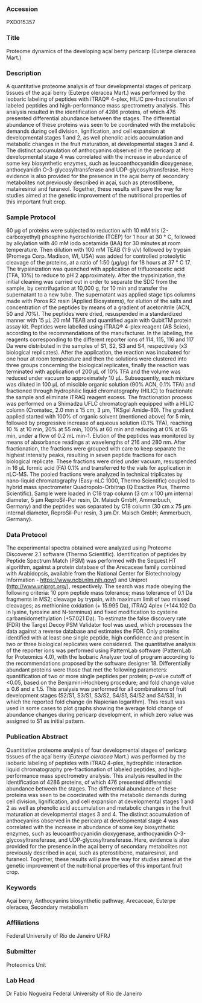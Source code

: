 ### Accession
PXD015357

### Title
Proteome dynamics of the developing açaí berry pericarp (Euterpe oleracea Mart.)

### Description
A quantitative proteome analysis of four developmental stages of pericarp tissues of the açaí berry (Euterpe oleracea Mart.) was performed by the isobaric labeling of peptides with iTRAQ® 4-plex, HILIC pre-fractionation of labeled peptides and high-performance mass spectrometry analysis. This analysis resulted in the identification of 4286 proteins, of which 476 presented differential abundance between the stages. The differential abundance of these proteins was seen to be coordinated with the metabolic demands during cell division, lignification, and cell expansion at developmental stages 1 and 2, as well phenolic acids accumulation and metabolic changes in the fruit maturation, at developmental stages 3 and 4. The distinct accumulation of anthocyanins observed in the pericarp at developmental stage 4 was correlated with the increase in abundance of some key biosynthetic enzymes, such as leucoanthocyanidin dioxygenase, anthocyanidin O-3-glycosyltransferase and UDP-glycosyltransferase. Here evidence is also provided for the presence in the açaí berry of secondary metabolites not previously described in açaí, such as pterostilbene, matairesinol and furaneol. Together, these results will pave the way for studies aimed at the genetic improvement of the nutritional properties of this important fruit crop.

### Sample Protocol
60 μg of proteins were subjected to reduction with 10 mM tris (2-carboxyethyl) phosphine hydrochloride (TCEP) for 1 hour at 30 ° C, followed by alkylation with 40 mM iodo acetamide (IAA) for 30 minutes at room temperature. Then dilution with 100 mM TEAB (1:9 v/v) followed by trypsin (Promega Corp. Madison, WI, USA) was added for controlled proteolytic cleavage of the proteins, at a ratio of 1:50 (μg/μg) for 18 hours at 37 ° C 17. The trypsinization was quenched with application of trifluoroacetic acid (TFA, 10%) to reduce to pH 2 approximately. After the trypsinization, the initial cleaning was carried out in order to separate the SDC from the sample, by centrifugation at 10,000 g, for 10 min and transfer the supernatant to a new tube. The supernatant was applied stage tips columns made with Poros R2 resin (Applied Biosystems), for elution of the salts and concentration of the peptides by means of a gradient of acetonitrile (ACN, 50 and 70%). The peptides were dried, resuspended in a standardized manner with 15 μL 20 mM TEAB and quantified again with QubitTM protein assay kit. Peptides were labelled using iTRAQ® 4-plex reagent (AB Sciex), according to the recommendations of the manufacturer. In the labeling, the reagents corresponding to the different reporter ions of 114, 115, 116 and 117 Da were distributed in the samples of S1, S2, S3 and S4, respectively (x3 biological replicates). After the application, the reaction was incubated for one hour at room temperature and then the solutions were clustered into three groups concerning the biological replicates, finally the reaction was terminated with application of 200 μL of 10% TFA and the volume was reduced under vacuum to approximately 10 μL. Subsequently, each mixture was diluted in 100 μL of miscible organic solution (90% ACN, 0.1% TFA) and fractioned through hydrophilic liquid chromatography (HILIC) to fractionate the sample and eliminate iTRAQ reagent excess. The fractionation process was performed on a Shimadzu UFLC chromatograph equipped with a HILIC column (Cromatec, 2.0 mm x 15 cm, 3 μm, TKSgel Amide-80). The gradient applied started with 100% of organic solvent (mentioned above) for 5 min, followed by progressive increase of aqueous solution (0.1% TFA), reaching 10 % at 10 min, 20% at 55 min, 100% at 60 min and reducing at 0% at 65 min, under a flow of 0.2 mL min-1. Elution of the peptides was monitored by means of absorbance readings at wavelengths of 216 and 280 nm. After fractionation, the fractions were grouped with care to keep separate the highest intensity peaks, resulting in seven peptide fractions for each biological replicate. These fractions were dried under vacuum, resuspended in 16 μL formic acid (FA) 0.1% and transferred to the vials for application in nLC-MS. The pooled fractions were analyzed in technical triplicates by nano-liquid chromatography (Easy-nLC 1000, Thermo Scientific) coupled to hybrid mass spectrometer Quadropolo-Orbitrap (Q Exactive Plus, Thermo Scientific). Sample were loaded in C18 trap column (3 cm x 100 μm internal diameter, 5 μm ReproSil-Pur resin, Dr. Maisch GmbH, Ammerbuch, Germany) and the peptides was separated by C18 column (30 cm x 75 μm internal diameter, ReproSil-Pur resin, 3 μm Dr. Maisch GmbH; Ammerbuch, Germany).

### Data Protocol
The experimental spectra obtained were analyzed using Proteome Discoverer 2.1 software (Thermo Scientific). Identification of peptides by Peptide Spectrum Match (PSM) was performed with the Sequest HT algorithm, against a protein database of the Arecaceae family combined with Arabidopsis, available from the National Center for Biotechnology Information - https://www.ncbi.nlm.nih.gov/) and Uniprot (http://www.uniprot.org/), respectively. The search was made obeying the following criteria: 10 ppm peptide mass tolerance; mass tolerance of 0.1 Da fragments in MS2; cleavage by trypsin, with maximum limit of two missed cleavages; as methionine oxidation (+ 15.995 Da), iTRAQ 4plex (+144.102 Da in lysine, tyrosine and N-terminus) and fixed modification to cysteine carbamidomethylation (+57.021 Da). To estimate the false discovery rate (FDR) the Target Decoy PSM Validator tool was used, which processes the data against a reverse database and estimates the FDR. Only proteins identified with at least one single peptide, high confidence and present in two or three biological replicates were considered.  The quantitative analysis of the reporter ions was performed using PatternLab software (PatternLab for Proteomics 4.0), with the Isobaric Analyzer tool of program according to the recommendations proposed by the software designer 18. Differentially abundant proteins were those that met the following parameters: quantification of two or more single peptides per protein; p-value cutoff of <0.05, based on the Benjamini-Hochberg procedure; and fold change value ≤ 0.6 and ≥ 1.5. This analysis was performed for all combinations of fruit development stages (S2/S1, S3/S1, S3/S2, S4/S1, S4/S2 and S4/S3), in which the reported fold change (in Napierian logarithm).  This result was used in some cases to plot graphs showing the average fold change of abundance changes during pericarp development, in which zero value was assigned to S1 as initial pattern.

### Publication Abstract
Quantitative proteome analysis of four developmental stages of pericarp tissues of the a&#xe7;a&#xed; berry (<i>Euterpe oleracea</i> Mart.) was performed by the isobaric labeling of peptides with iTRAQ 4-plex, hydrophilic interaction liquid chromatography pre-fractionation of labeled peptides, and high-performance mass spectrometry analysis. This analysis resulted in the identification of 4286 proteins, of which 476 presented differential abundance between the stages. The differential abundance of these proteins was seen to be coordinated with the metabolic demands during cell division, lignification, and cell expansion at developmental stages 1 and 2 as well as phenolic acid accumulation and metabolic changes in the fruit maturation at developmental stages 3 and 4. The distinct accumulation of anthocyanins observed in the pericarp at developmental stage 4 was correlated with the increase in abundance of some key biosynthetic enzymes, such as leucoanthocyanidin dioxygenase, anthocyanidin <i>O</i>-3-glycosyltransferase, and UDP-glycosyltransferase. Here, evidence is also provided for the presence in the a&#xe7;a&#xed; berry of secondary metabolites not previously described in a&#xe7;a&#xed;, such as pterostilbene, matairesinol, and furaneol. Together, these results will pave the way for studies aimed at the genetic improvement of the nutritional properties of this important fruit crop.

### Keywords
Açaí berry, Anthocyanins biosynthetic pathway, Arecaceae, Euterpe oleracea, Secondary metabolism

### Affiliations
Federal University of Rio de Janeiro
UFRJ

### Submitter
Proteomics Unit

### Lab Head
Dr Fabio Nogueira
Federal University of Rio de Janeiro


